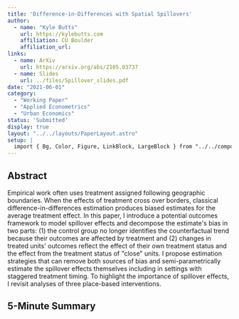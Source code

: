 ```yaml
---
title: 'Difference-in-Differences with Spatial Spillovers'
author:
  - name: "Kyle Butts"
    url: https://kylebutts.com
    affiliation: CU Boulder
    affiliation_url: 
links:
  - name: ArXiv
    url: https://arxiv.org/abs/2105.03737
  - name: Slides
    url: ../files/Spillover_slides.pdf
date: "2021-06-01"
category: 
  - "Working Paper"
  - "Applied Econometrics"
  - "Urban Economics"
status: 'Submitted'
display: true
layout: "../../layouts/PaperLayout.astro"
setup: |
  import { Bg, Color, Figure, LinkBlock, LargeBlock } from "../../components/mdx/"
---
```


## Abstract

Empirical work often uses treatment assigned following geographic boundaries. When the effects of treatment cross over borders, classical difference-in-differences estimation produces biased estimates for the average treatment effect. In this paper, I introduce a potential outcomes framework to model spillover effects and decompose the estimate's bias in two parts: (1) the control group no longer identifies the counterfactual trend because their outcomes are affected by treatment and (2) changes in treated units' outcomes reflect the effect of their own treatment status and the effect from the treatment status of "close" units. I propose estimation strategies that can remove both sources of bias and semi-parametrically estimate the spillover effects themselves including in settings with staggered treatment timing. To highlight the importance of spillover effects, I revisit analyses of three place-based interventions.

## 5-Minute Summary



